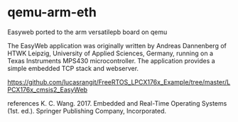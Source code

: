 # qemu-arm-eth
Easyweb ported to the arm versatilepb board on qemu

The EasyWeb application was originally written by Andreas Dannenberg
of HTWK Leipzig, University of Applied Sciences, Germany, running on
a Texas Instruments MPS430 microcontroller. The application provides
a simple embedded TCP stack and webserver.

https://github.com/lucasrangit/FreeRTOS_LPCX176x_Example/tree/master/LPCX176x_cmsis2_EasyWeb

references
K. C. Wang. 2017. Embedded and Real-Time Operating Systems (1st. ed.). Springer Publishing Company, Incorporated.

